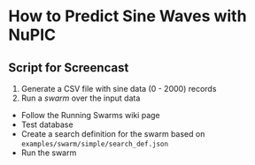 # How to Predict Sine Waves with NuPIC

## Script for Screencast

1. Generate a CSV file with sine data (0 - 2000) records
1. Run a *swarm* over the input data
  - Follow the Running Swarms wiki page
  - Test database
  - Create a search definition for the swarm based on `examples/swarm/simple/search_def.json`
  - Run the swarm
